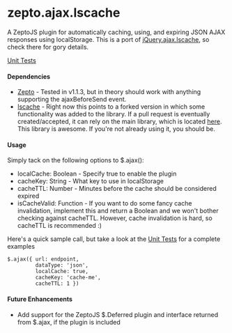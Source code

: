 zepto.ajax.lscache
===================

A ZeptoJS plugin for automatically caching, using, and expiring JSON AJAX responses using localStorage.  This is a port of [jQuery.ajax.lscache](https://github.com/brophdawg11/jquery.ajax.lscache), so check there for gory details.

[Unit Tests](https://rawgithub.com/brophdawg11/zepto.ajax.lscache/master/test/index.html)

#### Dependencies

 * [Zepto](http://www.zeptojs.com) - Tested in v1.1.3, but in theory should work with anything supporting the ajaxBeforeSend event.
 * [lscache](https://github.com/brophdawg11/lscache) - Right now this points to a forked version in which some functionality was added to the library.  If a pull request is eventually created/accepted, it can rely on the main library, which is located [here](https://github.com/pamelafox/lscache).  This library is awesome.  If you're not already using it, you should be.

#### Usage

Simply tack on the following options to $.ajax():

  * localCache: Boolean - Specify true to enable the plugin
  * cacheKey: String - What key to use in localStorage
  * cacheTTL: Number - Minutes before the cache should be considered expired
  * isCacheValid: Function - If you want to do some fancy cache invalidation, implement this and return a Boolean and we won't bother checking against cacheTTL.  However, cache invalidation is hard, so cacheTTL is recommended :)

Here's a quick sample call, but take a look at the [Unit Tests](https://rawgithub.com/brophdawg11/zepto.ajax.lscache/master/test/index.html) for a complete examples

    $.ajax({ url: endpoint,
             dataType: 'json',
             localCache: true,
             cacheKey: 'cache-me',
             cacheTTL: 1 })


#### Future Enhancements

 - Add support for the ZeptoJS $.Deferred plugin and interface returned from $.ajax, if the plugin is included

